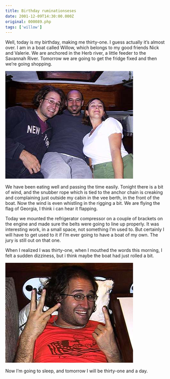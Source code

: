 ```yaml
---
title: Birthday ruminationseses
date: 2001-12-09T14:30:00.000Z
original: 000089.php
tags: ['willow']
---
```


Well, today is my birthday, making me thirty-one. I guess actually it’s almost over. I am in a boat called Willow, which belongs to my good friends Nick and Valerie. We are anchored in the Herb river, a little feeder to the Savannah River. Tomorrow we are going to get the fridge fixed and then we’re going shopping.

<p class="polaroid" style="--deg: -2deg"><img src="./us-on-willow.jpg" /></p>

We have been eating well and passing the time easily. Tonight there is a bit of wind, and the snubber rope which is tied to the anchor chain is creaking and complaining just outside my cabin in the vee berth, in the front of the boat. Now the wind is even whistling in the rigging a bit. We are flying the flag of Georgia, I think i can hear it flapping.

Today we mounted the refrigerator compressor on a couple of brackets on the engine and made sure the belts were going to line up properly. It was interesting work, in a small space, not something I’m used to. But certainly I will have to get used to it if I’m ever going to have a boat of my own. The jury is still out on that one.

When I realized I was thirty-one, when I mouthed the words this morning, I felt a sudden dizziness, but i think maybe the boat had just rolled a bit.

<p class="polaroid" style="--deg: -2deg"><img src="./pascal-is-31.jpg" /></p>

Now I’m going to sleep, and tomorrow I will be thirty-one and a day.

